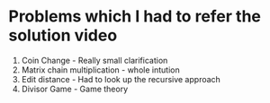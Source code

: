 # Problems which I had to refer the solution video 

1. Coin Change - Really small clarification
2. Matrix chain multiplication - whole intution
3. Edit distance - Had to look up the recursive approach 
4. Divisor Game - Game theory
